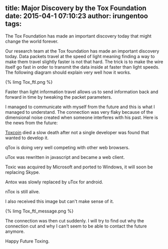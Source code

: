 title: Major Discovery by the Tox Foundation
date: 2015-04-1 07:10:23
author:  irungentoo
tags:
---

The Tox Foundation has made an important discovery today that might change the world forever.

<!-- more -->

Our research team at the Tox foundation has made an important discovery today. Data packets travel at the speed of light meaning finding a way to make them travel slightly faster is not that hard. The trick is to make the wire itself go fast in order to transmit the data inside at faster than light speeds. The following diagram should explain very well how it works.

{% limg Tox_ftl.png %}

Faster than light information travel allows us to send information back and forward in time by tweaking the packet parameters.

I managed to communicate with myself from the future and this is what I managed to understand. The connection was very flaky because of the dimensional noise created when someone interferes with his past. Here is the news from the future:

[Toxcoin](https://blog.tox.im/2015/04/01/introducing-toxcoin) died a slow death after not a single developer was found that wanted to develop it.

qTox is doing very well competing with other web browsers.

uTox was rewritten in javascript and became a web client.

Toxic was acquired by Microsoft and ported to Windows, it will soon be replacing Skype.

Antox was slowly replaced by uTox for android.

nTox is still alive.


I also received this image but can't make sense of it.

{% limg Tox_ftl_message.png %}


The connection was then cut suddenly. I will try to find out why the connection cut and why I can't seem to be able to contact the future anymore.

Happy Future Toxing.

